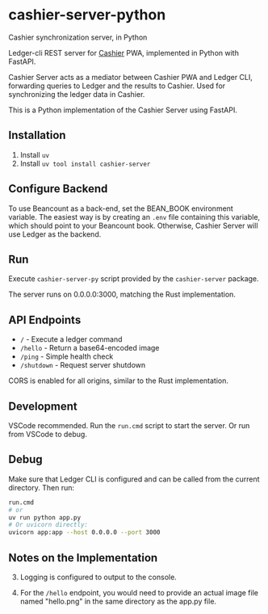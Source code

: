 # cashier-server-python
Cashier synchronization server, in Python

Ledger-cli REST server for [Cashier](https://github.com/alensiljak/cashier) PWA, implemented in Python with FastAPI.

Cashier Server acts as a mediator between Cashier PWA and Ledger CLI, forwarding queries to Ledger and the results to Cashier. Used for synchronizing the ledger data in Cashier.

This is a Python implementation of the Cashier Server using FastAPI.

## Installation

1. Install `uv`
2. Install `uv tool install cashier-server`

## Configure Backend

To use Beancount as a back-end, set the BEAN_BOOK environment variable.
The easiest way is by creating an `.env` file containing this variable, 
which should point to your Beancount book.
Otherwise, Cashier Server will use Ledger as the backend.

## Run

Execute `cashier-server-py` script provided by the `cashier-server` package.

The server runs on 0.0.0.0:3000, matching the Rust implementation.

## API Endpoints

- `/` - Execute a ledger command
- `/hello` - Return a base64-encoded image
- `/ping` - Simple health check
- `/shutdown` - Request server shutdown

CORS is enabled for all origins, similar to the Rust implementation.

## Development

VSCode recommended.
Run the `run.cmd` script to start the server.
Or run from VSCode to debug.

## Debug

Make sure that Ledger CLI is configured and can be called from the current directory.
Then run:

```sh
run.cmd
# or
uv run python app.py
# Or uvicorn directly:
uvicorn app:app --host 0.0.0.0 --port 3000
```

## Notes on the Implementation

3. Logging is configured to output to the console.

5. For the `/hello` endpoint, you would need to provide an actual image file named "hello.png" in the same directory as the app.py file.
